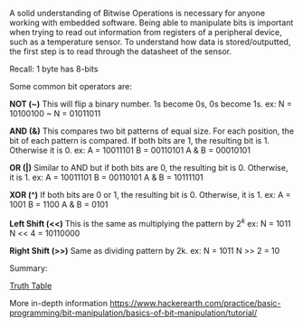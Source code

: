 A solid understanding of Bitwise Operations is necessary for anyone working with embedded software. Being able to manipulate bits is important when trying to read out information from registers of a peripheral device, such as a temperature sensor. To understand how data is stored/outputted, the first step is to read through the datasheet of the sensor.

Recall: 1 byte has 8-bits

Some common bit operators are:

**NOT (~)**
This will flip a binary number. 1s become 0s, 0s become 1s.
ex: N = 10100100
  ~ N = 01011011

**AND (&)**
This compares two bit patterns of equal size. For each position, the bit of each pattern is compared. If both bits are 1, the resulting bit is 1. Otherwise it is 0.
ex:     A = 10011101
        B = 00110101
    A & B = 00010101

**OR (|)**
Similar to AND but if both bits are 0, the resulting bit is 0. Otherwise, it is 1.
ex:     A = 10011101
        B = 00110101
    A & B = 10111101

**XOR (^)**
If both bits are 0 or 1, the resulting bit is 0. Otherwise, it is 1.
ex:    A = 1001
       B = 1100
   A & B = 0101

**Left Shift (<<)**
This is the same as multiplying the pattern by $2^k$
ex:
      N = 1011
      N << 4 = 10110000

**Right Shift (>>)**
Same as dividing pattern by 2k.
ex:
      N = 1011
      N >> 2 = 10

Summary:

[Truth Table](https://github.com/jaxriemer/Embedded-Systems-Concepts/blob/main/images/TruthTable.png)

More in-depth information https://www.hackerearth.com/practice/basic-programming/bit-manipulation/basics-of-bit-manipulation/tutorial/
